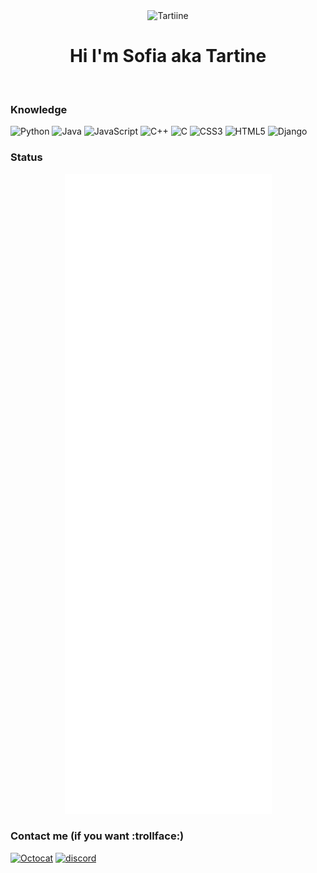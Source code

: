
<div align="center">
	<img width="32" height="32" src="https://art.pixilart.com/0caecc9e7c9a348.gif" alt="Tartiine">
	<br>
	<p>
		<p>
			<sup>
				<h1 href="https://github.com/Tartiine">Hi I'm Sofia aka Tartine</h1>
			</sup>
		</p>
		<br>
	</p>
</div>

### Knowledge
![Python](https://img.shields.io/badge/python-3670A0?style=for-the-badge&logo=python&logoColor=ffdd54) ![Java](https://img.shields.io/badge/java-%23ED8B00.svg?style=for-the-badge&logo=java&logoColor=white) ![JavaScript](https://img.shields.io/badge/javascript-%23323330.svg?style=for-the-badge&logo=javascript&logoColor=%23F7DF1E) ![C++](https://img.shields.io/badge/c++-%2300599C.svg?style=for-the-badge&logo=c%2B%2B&logoColor=white) ![C](https://img.shields.io/badge/c-%2300599C.svg?style=for-the-badge&logo=c&logoColor=white) ![CSS3](https://img.shields.io/badge/css3-%231572B6.svg?style=for-the-badge&logo=css3&logoColor=white) ![HTML5](https://img.shields.io/badge/html5-%23E34F26.svg?style=for-the-badge&logo=html5&logoColor=white) ![Django](https://img.shields.io/badge/django-%23092E20.svg?style=for-the-badge&logo=django&logoColor=white) 

 
### Status

<div align="center">
	<img src="https://raw.githubusercontent.com/tartiine/Tartiine/master/github-metrics.svg" alt="Tartiine">
	<br>
</div>

### Contact me (if you want :trollface:)

[<img src='https://github.githubassets.com/images/icons/emoji/octocat.png' alt='Octocat' height='40'>](https://github.com/Tartiine) 
[<img src='https://cdn.jsdelivr.net/npm/simple-icons@3.0.1/icons/discord.svg' alt='discord' height='40'>](https://discord.com/users/311858058349510658) 

